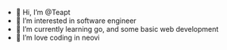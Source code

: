 - 👋 Hi, I’m @Teapt
- 👀 I’m interested in software engineer
- 🌱 I’m currently learning go, and some basic web development
- 💞️ I’m love coding in neovi
<!---
Teapt/Teapt is a ✨ special ✨ repository because its `README.md` (this file) appears on your GitHub profile.
You can click the Preview link to take a look at your changes.
--->
